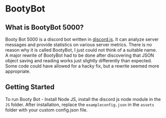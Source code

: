 # BootyBot

## What is BootyBot 5000?

Booty Bot 5000 is a discord bot written in [discord.js](https://discord.js.org). It can analyze server messages and provide statistics on various server metrics. There is no reason why it is called BootyBot, I just could not think of a suitable name.<br/>
A major rewrite of BootyBot had to be done after discovering that JSON object saving and reading works just slightly differently than expected. Some code could have allowed for a hacky fix, but a rewrite seemed more appropriate. 
## Getting Started
To run Booty Bot - Install Node JS, install the discord js node module in the `JS` folder.
After installation, replace the `exampleconfig.json` in the `assets` folder with your custom config.json file.